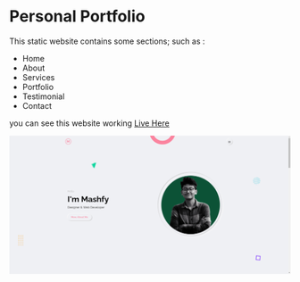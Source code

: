 # Personal Portfolio
This static website contains some sections; such as :
* Home
* About
* Services
* Portfolio
* Testimonial
* Contact

you can see this website working [Live Here](https://mashfy.github.io/mashfyportfolio/)

![](img/portfolio/large/project-1/1.png)